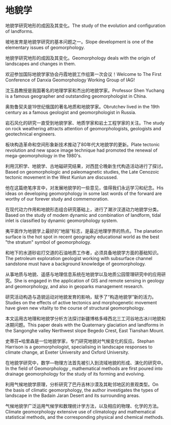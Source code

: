 # 地貌学

<p><span class="chinese">地貌学研究地形的成因及其变化。</span><span class="english">The study of the evolution and configuration of landforms.</span></p>

<p><span class="chinese">坡地发育是地貌学研究的基本问题之一。</span><span class="english">Slope development is one of the elementary issues of geomorphology.</span></p>

<p><span class="chinese">地貌学研究地形的成因及其变化。</span><span class="english">Geomorphology deals with the origin of landscapes and changes in them.</span></p>

<p><span class="chinese">欢迎参加国际地貌学家协会丹霞地貌工作组第一次会议！</span><span class="english">Welcome to The First Conference of Danxia Geomorphology Working Group of IAG!</span></p>

<p><span class="chinese">沈玉昌教授是我国著名的地理学家和杰出的地貌学家。</span><span class="english">Professor Shen Yuchang is a famous geographer and outstanding geomorphologist in China.</span></p>

<p><span class="chinese">奥勃鲁契夫是19世纪俄国的著名地质和地貌学家。</span><span class="english">Obrutchev lived in the 19th century as a famous geologist and geomorphologist in Russia.</span></p>

<p><span class="chinese">岩石风化的研究一直受到地貌学家、地质学家和岩土工程学家的关注。</span><span class="english">The study on rock weathering attracts attention of geomorphologists, geologists and geotechnical engineers.</span></p>

<p><span class="chinese">板块构造革命和空间形象新技术推动了80年代大地貌学的更新。</span><span class="english">Plate tectonic revolution and new space image technique had promoted the renewal of mega-geomorphology in the 1980's.</span></p>

<p><span class="chinese">利用沉积学、地貌学、古地磁研究结果，对西昆仑晚新生代构造活动进行了探讨。</span><span class="english">Based on geomorphologic and paleomagnetic studies, the Late Cenozoic tectonic movement in the West Kunlun are discussed.</span></p>

<p><span class="chinese">他在这篇绝笔序言中，对发展地貌学的一些意见，值得我们永远学习和纪念。</span><span class="english">His ideas on developing geomorphology in some last words of the forward are worthy of our forever study and commemoration.</span></p>

<p><span class="chinese">在现代动力作用和地貌形态组合研究基础上，进行了潮汐汊道动力地貌学分类。</span><span class="english">Based on the study of modem dynamic and combination of landform, tidal inlet is classified by dynamic geomorphology system.</span></p>

<p><span class="chinese">夷平面作为地貌学上最好的“地层”标志，是最近地理学界的热点。</span><span class="english">The planation surface is the hot spot in recent geography educational world as the best "the stratum" symbol of geomorphology.</span></p>

<p><span class="chinese">和地下的水道砂岩打交道的石油地质工作者，必须具备地貌学方面的基础知识。</span><span class="english">The petroleum exploration geologist working with subsurface channel sandstone must have a background knowledge of geomorphology.</span></p>

<p><span class="chinese">从事地质与地貌、遥感与地理信息系统在地貌学以及地质公园管理研究中的应用研究。</span><span class="english">She is engaged in the application of GIS and remote sensing in geology and geomorphology, and also in geoparks management research.</span></p>

<p><span class="chinese">研究活动构造与造貌运动对地貌发育的影响，赋予了“构造地貌学”新的活力。</span><span class="english">Studies on the effects of active tectonics and morphogenetic movement have given new vitality to the course of structural geomorphology.</span></p>

<p><span class="chinese">本文运用古地理和地貌学分析方法探讨新疆博格多峰西北三工河谷地古冰川地貌和冰期问题。</span><span class="english">This paper deals with the Quaternary glaciation and landforms in the Sangonghe valley Nerthwest slope Begedo Crest, East Tianshan Mount.</span></p>

<p><span class="chinese">史蒂芬•哈里森是一位地貌学家，专门研究地貌对气候变化的反应。</span><span class="english">Stephan Harrison is a geomorphologist, specialising in landscape responses to climate change, at Exeter University and Oxford University.</span></p>

<p><span class="chinese">在地貌学研究中，数学—物理方法首先被引入到流域地貌的形成、演化的研究中。</span><span class="english">In the field of Geomorphology , mathematical methods are first poured into drainage geomorphology for the study of its forming and evolving.</span></p>

<p><span class="chinese">利用气候地貌学原理，分析研究了巴丹吉林沙漠及其毗邻地区的景观类型。</span><span class="english">On the basis of climatic geomorphology, the author investigates the types of landscape in the Badain Jaran Desert and its surrounding areas.</span></p>

<p><span class="chinese">气候地貌学广泛运用气候学和数理统计学方法，以及相应的物理、化学的方法。</span><span class="english">Climate geomorphology extensive use of climatology and mathematical statistical methods, and the corresponding physical and chemical methods.</span></p>

